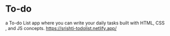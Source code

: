 # To-do
a To-do List app where you can write your daily tasks built with HTML, CSS , and JS concepts.
https://srishti-todolist.netlify.app/
